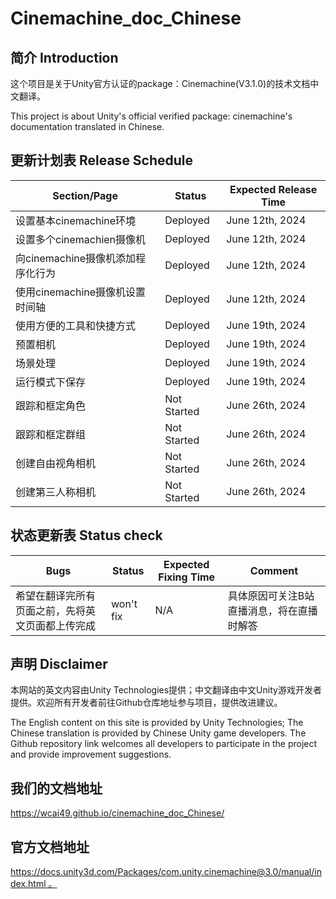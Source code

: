 # Cinemachine_doc_Chinese

## 简介 Introduction

这个项目是关于Unity官方认证的package：Cinemachine(V3.1.0)的技术文档中文翻译。

This project is about Unity's official verified package: cinemachine's documentation translated in Chinese.

## 更新计划表 Release Schedule

| Section/Page       | Status          | Expected Release Time  |
|--------------------|-----------------|--------------------|
| 设置基本cinemachine环境 | Deployed     | June 12th, 2024     |
| 设置多个cinemachien摄像机 | Deployed    | June 12th, 2024     |
| 向cinemachine摄像机添加程序化行为| Deployed     | June 12th, 2024     |
| 使用cinemachine摄像机设置时间轴 | Deployed    | June 12th, 2024     |
|使用方便的工具和快捷方式 | Deployed    | June 19th, 2024     |
|预置相机| Deployed    | June 19th, 2024     |
|场景处理| Deployed    | June 19th, 2024     |
|运行模式下保存| Deployed    | June 19th, 2024     |
|跟踪和框定角色 | Not Started | June 26th, 2024 |
|跟踪和框定群组 | Not Started | June 26th, 2024 |
|创建自由视角相机 | Not Started | June 26th, 2024 |
|创建第三人称相机 | Not Started | June 26th, 2024 |

## 状态更新表 Status check

| Bugs       | Status          | Expected Fixing Time  |  Comment |
|--------------------|-----------------|--------------------|-----------------|
| 希望在翻译完所有页面之前，先将英文页面都上传完成 | won't fix     | N/A     | 具体原因可关注B站直播消息，将在直播时解答 |

## 声明 Disclaimer

本网站的英文内容由Unity Technologies提供；中文翻译由中文Unity游戏开发者提供。欢迎所有开发者前往Github仓库地址参与项目，提供改进建议。

The English content on this site is provided by Unity Technologies; The Chinese translation is provided by Chinese Unity game developers. The Github repository link welcomes all developers to participate in the project and provide improvement suggestions.

## 我们的文档地址

https://wcai49.github.io/cinemachine_doc_Chinese/

## 官方文档地址

[https://docs.unity3d.com/Packages/com.unity.cinemachine@3.0/manual/index.html 。](https://docs.unity3d.com/Packages/com.unity.cinemachine@3.1/manual/index.html)
